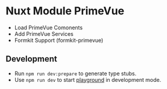 # Nuxt Module PrimeVue

* Load PrimeVue Comonents
* Add PrimeVue Services
* Formkit Support (formkit-primevue)

## Development

- Run `npm run dev:prepare` to generate type stubs.
- Use `npm run dev` to start [playground](./playground) in development mode.
